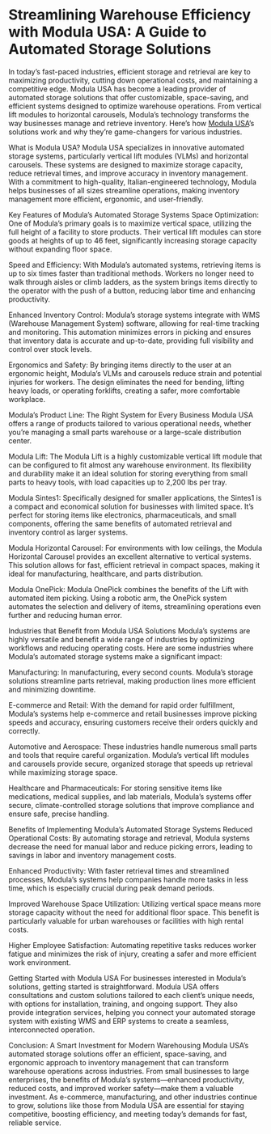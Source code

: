 # Streamlining Warehouse Efficiency with Modula USA: A Guide to Automated Storage Solutions


In today’s fast-paced industries, efficient storage and retrieval are key to maximizing productivity, cutting down operational costs, and maintaining a competitive edge. Modula USA has become a leading provider of automated storage solutions that offer customizable, space-saving, and efficient systems designed to optimize warehouse operations. From vertical lift modules to horizontal carousels, Modula’s technology transforms the way businesses manage and retrieve inventory. Here’s how <a href="https://modula.us/">Modula USA</a>’s solutions work and why they’re game-changers for various industries.

What is Modula USA?
Modula USA specializes in innovative automated storage systems, particularly vertical lift modules (VLMs) and horizontal carousels. These systems are designed to maximize storage capacity, reduce retrieval times, and improve accuracy in inventory management. With a commitment to high-quality, Italian-engineered technology, Modula helps businesses of all sizes streamline operations, making inventory management more efficient, ergonomic, and user-friendly.

Key Features of Modula’s Automated Storage Systems
Space Optimization: One of Modula’s primary goals is to maximize vertical space, utilizing the full height of a facility to store products. Their vertical lift modules can store goods at heights of up to 46 feet, significantly increasing storage capacity without expanding floor space.

Speed and Efficiency: With Modula’s automated systems, retrieving items is up to six times faster than traditional methods. Workers no longer need to walk through aisles or climb ladders, as the system brings items directly to the operator with the push of a button, reducing labor time and enhancing productivity.

Enhanced Inventory Control: Modula’s storage systems integrate with WMS (Warehouse Management System) software, allowing for real-time tracking and monitoring. This automation minimizes errors in picking and ensures that inventory data is accurate and up-to-date, providing full visibility and control over stock levels.

Ergonomics and Safety: By bringing items directly to the user at an ergonomic height, Modula’s VLMs and carousels reduce strain and potential injuries for workers. The design eliminates the need for bending, lifting heavy loads, or operating forklifts, creating a safer, more comfortable workplace.

Modula’s Product Line: The Right System for Every Business
Modula USA offers a range of products tailored to various operational needs, whether you’re managing a small parts warehouse or a large-scale distribution center.

Modula Lift: The Modula Lift is a highly customizable vertical lift module that can be configured to fit almost any warehouse environment. Its flexibility and durability make it an ideal solution for storing everything from small parts to heavy tools, with load capacities up to 2,200 lbs per tray.

Modula Sintes1: Specifically designed for smaller applications, the Sintes1 is a compact and economical solution for businesses with limited space. It’s perfect for storing items like electronics, pharmaceuticals, and small components, offering the same benefits of automated retrieval and inventory control as larger systems.

Modula Horizontal Carousel: For environments with low ceilings, the Modula Horizontal Carousel provides an excellent alternative to vertical systems. This solution allows for fast, efficient retrieval in compact spaces, making it ideal for manufacturing, healthcare, and parts distribution.

Modula OnePick: Modula OnePick combines the benefits of the Lift with automated item picking. Using a robotic arm, the OnePick system automates the selection and delivery of items, streamlining operations even further and reducing human error.

Industries that Benefit from Modula USA Solutions
Modula’s systems are highly versatile and benefit a wide range of industries by optimizing workflows and reducing operating costs. Here are some industries where Modula’s automated storage systems make a significant impact:

Manufacturing: In manufacturing, every second counts. Modula’s storage solutions streamline parts retrieval, making production lines more efficient and minimizing downtime.

E-commerce and Retail: With the demand for rapid order fulfillment, Modula’s systems help e-commerce and retail businesses improve picking speeds and accuracy, ensuring customers receive their orders quickly and correctly.

Automotive and Aerospace: These industries handle numerous small parts and tools that require careful organization. Modula’s vertical lift modules and carousels provide secure, organized storage that speeds up retrieval while maximizing storage space.

Healthcare and Pharmaceuticals: For storing sensitive items like medications, medical supplies, and lab materials, Modula’s systems offer secure, climate-controlled storage solutions that improve compliance and ensure safe, precise handling.

Benefits of Implementing Modula’s Automated Storage Systems
Reduced Operational Costs: By automating storage and retrieval, Modula systems decrease the need for manual labor and reduce picking errors, leading to savings in labor and inventory management costs.

Enhanced Productivity: With faster retrieval times and streamlined processes, Modula’s systems help companies handle more tasks in less time, which is especially crucial during peak demand periods.

Improved Warehouse Space Utilization: Utilizing vertical space means more storage capacity without the need for additional floor space. This benefit is particularly valuable for urban warehouses or facilities with high rental costs.

Higher Employee Satisfaction: Automating repetitive tasks reduces worker fatigue and minimizes the risk of injury, creating a safer and more efficient work environment.

Getting Started with Modula USA
For businesses interested in Modula’s solutions, getting started is straightforward. Modula USA offers consultations and custom solutions tailored to each client’s unique needs, with options for installation, training, and ongoing support. They also provide integration services, helping you connect your automated storage system with existing WMS and ERP systems to create a seamless, interconnected operation.

Conclusion: A Smart Investment for Modern Warehousing
Modula USA’s automated storage solutions offer an efficient, space-saving, and ergonomic approach to inventory management that can transform warehouse operations across industries. From small businesses to large enterprises, the benefits of Modula’s systems—enhanced productivity, reduced costs, and improved worker safety—make them a valuable investment. As e-commerce, manufacturing, and other industries continue to grow, solutions like those from Modula USA are essential for staying competitive, boosting efficiency, and meeting today’s demands for fast, reliable service.
